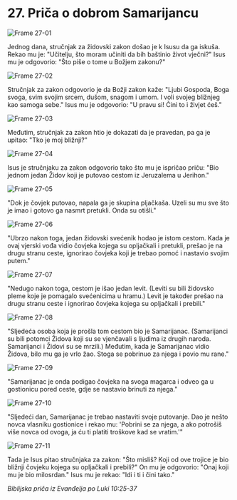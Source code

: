 # 27. Priča o dobrom Samarijancu

![Frame 27-01](https://cdn.door43.org/obs/jpg/360px/obs-en-27-01.jpg)

Jednog dana, stručnjak za židovski zakon došao je k Isusu da ga iskuša. Rekao mu je: "Učitelju, što moram učiniti da bih baštinio život vječni?" Isus mu je odgovorio: "Što piše o tome u Božjem zakonu?"

![Frame 27-02](https://cdn.door43.org/obs/jpg/360px/obs-en-27-02.jpg)

Stručnjak za zakon odgovorio je da Božji zakon kaže: "Ljubi Gospoda, Boga svoga, svim svojim srcem, dušom, snagom i umom. I voli svojeg bližnjeg kao samoga sebe." Isus mu je odgovorio: "U pravu si! Čini to i živjet ćeš."

![Frame 27-03](https://cdn.door43.org/obs/jpg/360px/obs-en-27-03.jpg)

Međutim, stručnjak za zakon htio je dokazati da je pravedan, pa ga je upitao: "Tko je moj bližnji?"

![Frame 27-04](https://cdn.door43.org/obs/jpg/360px/obs-en-27-04.jpg)

Isus je stručnjaku za zakon odgovorio tako što mu je ispričao priču: "Bio jednom jedan Židov koji je putovao cestom iz Jeruzalema u Jerihon."

![Frame 27-05](https://cdn.door43.org/obs/jpg/360px/obs-en-27-05.jpg)

"Dok je čovjek putovao, napala ga je skupina pljačkaša. Uzeli su mu sve što je imao i gotovo ga nasmrt pretukli. Onda su otišli."

![Frame 27-06](https://cdn.door43.org/obs/jpg/360px/obs-en-27-06.jpg)

"Ubrzo nakon toga, jedan židovski svećenik hodao je istom cestom. Kada je ovaj vjerski vođa vidio čovjeka kojega su opljačkali i pretukli, prešao je na drugu stranu ceste, ignorirao čovjeka koji je trebao pomoć i nastavio svojim putem."

![Frame 27-07](https://cdn.door43.org/obs/jpg/360px/obs-en-27-07.jpg)

"Nedugo nakon toga, cestom je išao jedan levit. (Leviti su bili židovsko pleme koje je pomagalo svećenicima u hramu.) Levit je također prešao na drugu stranu ceste i ignorirao čovjeka kojega su opljačkali i prebili."

![Frame 27-08](https://cdn.door43.org/obs/jpg/360px/obs-en-27-08.jpg)

"Sljedeća osoba koja je prošla tom cestom bio je Samarijanac. (Samarijanci su bili potomci Židova koji su se vjenčavali s ljudima iz drugih naroda. Samarijanci i Židovi su se mrzili.) Međutim, kada je Samarijanac vidio Židova, bilo mu ga je vrlo žao. Stoga se pobrinuo za njega i povio mu rane."

![Frame 27-09](https://cdn.door43.org/obs/jpg/360px/obs-en-27-09.jpg)

"Samarijanac je onda podigao čovjeka na svoga magarca i odveo ga u gostionicu pored ceste, gdje se nastavio brinuti za njega."

![Frame 27-10](https://cdn.door43.org/obs/jpg/360px/obs-en-27-10.jpg)

"Sljedeći dan, Samarijanac je trebao nastaviti svoje putovanje. Dao je nešto novca vlasniku gostionice i rekao mu: 'Pobrini se za njega, a ako potrošiš više novca od ovoga, ja ću ti platiti troškove kad se vratim.'"

![Frame 27-11](https://cdn.door43.org/obs/jpg/360px/obs-en-27-11.jpg)

Tada je Isus pitao stručnjaka za zakon: "Što misliš? Koji od ove trojice je bio bližnji čovjeku kojega su opljačkali i prebili?" On mu je odgovorio: "Onaj koji mu je bio milosrdan." Isus mu je rekao: "Idi i ti i čini tako."

_Biblijska priča iz Evanđelja po Luki 10:25-37_
